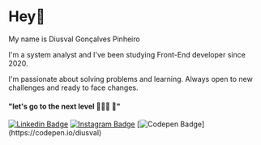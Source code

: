# Hey🤙

My name is Diusval Gonçalves Pinheiro

I'm a system analyst and I've been studying Front-End developer since 2020.

I'm passionate about solving problems and learning. Always open to new challenges and ready to face changes.

#### "let's go to the next level 👨🏼‍💻 🧠"
[
![Linkedin Badge](https://img.shields.io/badge/-LinkedIn-black?style=flat-square&logo=Linkedin&logoColor=white&link=https://www.linkedin.com/in/isadora-rodrigues-stangarlin-48402b141/)](https://www.linkedin.com/in/diusval-gonçalves-pinheiro-4837b0206/) [![Instagram Badge](https://img.shields.io/badge/-Instagram-black?style=flat-square&logo=Instagram&logoColor=white&link=https://www.instagram.com/diusval/?hl=pt-br)](https://www.instagram.com/diusval/?hl=pt-br) [![Codepen Badge](https://img.shields.io/badge/-Codepen-black?style=flat-square&logo=Codepen&logoColor=white&link=[https://codepen.io/diusval](https://codepen.io/diusval))](https://codepen.io/diusval)
